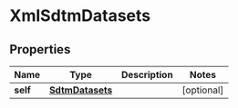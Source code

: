 
# XmlSdtmDatasets

## Properties
| Name | Type | Description | Notes |
| ------------ | ------------- | ------------- | ------------- |
| **self** | [**SdtmDatasets**](SdtmDatasets.md) |  |  [optional] |



